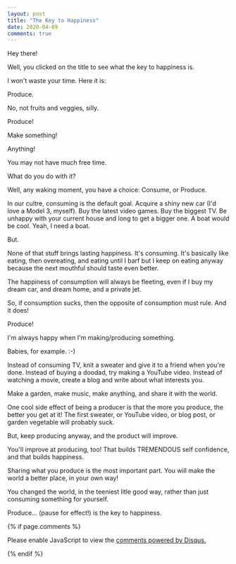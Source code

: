 ```yaml
---
layout: post
title: "The Key to Happiness"
date: 2020-04-09
comments: true
---
```


Hey there!

Well, you clicked on the title to see what the key to happiness is. 

I won't waste your time. Here it is:

Produce.

No, not fruits and veggies, silly.

Produce!

Make something! 

Anything!

You may not have much free time.

What do you do with it?

Well, any waking moment, you have a choice:
Consume, or Produce.

In our cultre, consuming is the default goal.
Acquire a shiny new car (I'd love a Model 3, myself).
Buy the latest video games.
Buy the biggest TV.
Be unhappy with your current house and long to get a bigger one.
A boat would be cool. Yeah, I need a boat.

But.

None of that stuff brings lasting happiness.
It's consuming.
It's basically like eating, then overeating, and eating until I barf but I keep on eating anyway because the next mouthful should taste even better.

The happiness of consumption will always be fleeting, even if I buy my dream car, and dream home, and a private jet.

So, if consumption sucks, then the opposite of consumption must rule. And it does!

Produce!

I'm always happy when I'm making/producing something.

Babies, for example. :-)

Instead of consuming TV, knit a sweater and give it to a friend when you're done.
Instead of buying a doodad, try making a YouTube video.
Instead of watching a movie, create a blog and write about what interests you.

Make a garden, make music, make anything, and share it with the world.

One cool side effect of being a producer is that the more you produce, the better you get at it!
The first sweater, or YouTube video, or blog post, or garden vegetable will probably suck.

But, keep producing anyway, and the product will improve. 

You'll improve at producing, too! That builds TREMENDOUS self confidence, and that builds happiness.

Sharing what you produce is the most important part.
You will make the world a better place, in your own way!

You changed the world, in the teeniest litle good way, rather than just consuming something for yourself.

Produce... (pause for effect!) is the key to happiness.



{% if page.comments %} 
<div id="disqus_thread"></div>
<script>

/**
*  RECOMMENDED CONFIGURATION VARIABLES: EDIT AND UNCOMMENT THE SECTION BELOW TO INSERT DYNAMIC VALUES FROM YOUR PLATFORM OR CMS.
*  LEARN WHY DEFINING THESE VARIABLES IS IMPORTANT: https://disqus.com/admin/universalcode/#configuration-variables*/
/*
var disqus_config = function () {
this.page.url = PAGE_URL;  // Replace PAGE_URL with your page's canonical URL variable
this.page.identifier = PAGE_IDENTIFIER; // Replace PAGE_IDENTIFIER with your page's unique identifier variable
};
*/
(function() { // DON'T EDIT BELOW THIS LINE
var d = document, s = d.createElement('script');
s.src = 'https://coffey-buzz.disqus.com/embed.js';
s.setAttribute('data-timestamp', +new Date());
(d.head || d.body).appendChild(s);
})();
</script>
<noscript>Please enable JavaScript to view the <a href="https://disqus.com/?ref_noscript">comments powered by Disqus.</a></noscript>
            
{% endif %} 
